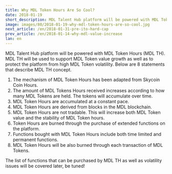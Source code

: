 ```yaml
---
title: Why MDL Token Hours Are So Cool?
date: 2018-01-19
short_description: MDL Talent Hub platform will be powered with MDL Token Hours (MDL TH). MDL TH will be used to support MDL Token value growth as well as to protect the platform from high MDL Token volatility.
image: images/80/2018-01-19-why-mdl-token-hours-are-so-cool.jpg
next_article: /en/2018-01-31-pre-ito-hard-cap
prev_article: /en/2018-01-14-why-mdl-value-increase
lan: en
---
```

 
MDL Talent Hub platform will be powered with MDL Token Hours (MDL TH). MDL TH will be used to support MDL Token value growth as well as to protect the platform from high MDL Token volatility. Below are 8 statements that describe MDL TH concept.

1. The mechanism of MDL Token Hours has been adapted from Skycoin Coin Hours.
2. The amount of MDL Tokens Hours received increases according to how many MDL Tokens are held. The tokens will accumulate over time.
3. MDL Token Hours are accumulated at a constant pace.
4. MDL Token Hours are derived from blocks in the MDL blockchain.
5. MDL Token Hours are not tradable. This will increase both MDL Token value and the stability of MDL Token hours.
6. Token Hours are burned through the purchase of extended functions on the platform.
7. Functions bought with MDL Token Hours include both time limited and permanent functions.
8. MDL Token Hours will be also burned through each transaction of MDL Tokens.

The list of functions that can be purchased by MDL TH as well as volatility issues will be covered later, be tuned!